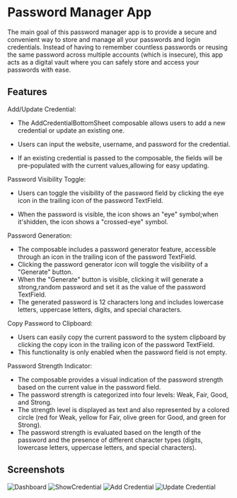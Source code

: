 # Password Manager App

The main goal of this password manager app is to provide a secure and convenient way to store and
manage all your passwords and login credentials. Instead of having to remember countless passwords
or reusing the same password across multiple accounts (which is insecure), this app acts as a
digital vault where you can safely store and access your passwords with ease.

## Features

Add/Update Credential:

- The AddCredentialBottomSheet composable allows users to add a new credential or update an existing one.
- Users can input the website, username, and password for the credential.

- If an existing credential is passed to the composable, the fields will be pre-populated with the current values,allowing for easy updating.

Password Visibility Toggle:

- Users can toggle the visibility of the password field by clicking the eye icon in the trailing icon
  of the password TextField.

- When the password is visible, the icon shows an "eye" symbol;when it'shidden, the icon shows a "crossed-eye" symbol.

Password Generation:

- The composable includes a password generator feature, accessible through an icon in the trailing icon of the password TextField.
- Clicking the password generator icon will toggle the visibility of a "Generate" button.
- When the "Generate" button is visible, clicking it will generate a strong,random password and set it as the value of the password TextField.
- The generated password is 12 characters long and includes lowercase letters, uppercase letters, digits, and special characters.

Copy Password to Clipboard:

- Users can easily copy the current password to the system clipboard by clicking the copy icon in the trailing icon of the password TextField.
- This functionality is only enabled when the password field
  is not empty.

Password Strength Indicator:

- The composable provides a visual indication of the password strength based on the current value in the password field.
- The password strength is categorized into four levels: Weak, Fair, Good, and Strong.
- The strength level is displayed as text and also represented by a colored circle (red for Weak, yellow for Fair, olive green for Good, and green for Strong).
- The password strength is evaluated based on the length of the password and the presence of different character types (digits,
  lowercase letters, uppercase letters, and special characters).

## Screenshots


![Dashboard](https://github.com/Adarsh098765/Credential-Manager/assets/43262684/8cd4fe3d-af20-42b7-bad4-80f2df6e6239)
![ShowCredential](https://github.com/Adarsh098765/Credential-Manager/assets/43262684/eed43987-9d8d-45c2-ab55-2f0ccc4aa873)
![Add Credential](https://github.com/Adarsh098765/Credential-Manager/assets/43262684/625fcf80-9159-4c59-9a26-95e86d44001c)
![Update Credential](https://github.com/Adarsh098765/Credential-Manager/assets/43262684/b8fd7269-8936-4e4b-a468-8bb72d8dc74d)



